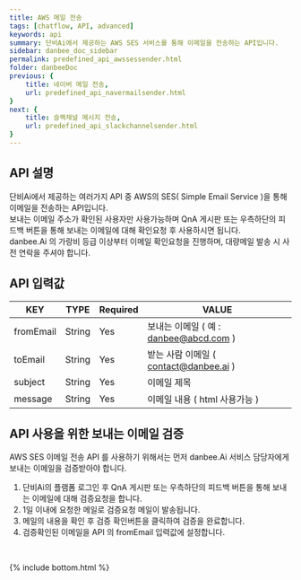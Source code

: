 ```yaml
---
title: AWS 메일 전송
tags: [chatflow, API, advanced]
keywords: api
summary: 단비Ai에서 제공하는 AWS SES 서비스를 통해 이메일을 전송하는 API입니다.
sidebar: danbee_doc_sidebar
permalink: predefined_api_awssessender.html
folder: danbeeDoc
previous: {
    title: 네이버 메일 전송,
    url: predefined_api_navermailsender.html
}
next: {
    title: 슬랙채널 메시지 전송,
    url: predefined_api_slackchannelsender.html
}
---
```


## API 설명

단비Ai에서 제공하는 여러가지 API 중 AWS의 SES( Simple Email Service )을 통해 이메일을 전송하는 API입니다.  <br />
보내는 이메일 주소가 확인된 사용자만 사용가능하며 QnA 게시판 또는 우측하단의 피드백 버튼을 통해 
보내는 이메일에 대해 확인요청 후 사용하시면 됩니다. <br />
danbee.Ai 의 가랑비 등급 이상부터 이메일 확인요청을 진행하며, 대량메일 발송 시 사전 연락을 주셔야 합니다. <br />
 
## API 입력값

| KEY | TYPE | Required | VALUE |
|--------|--------|--------|--------|
| fromEmail | String | Yes | 보내는 이메일 ( 예 : danbee@abcd.com ) |
| toEmail | String | Yes | 받는 사람 이메일 ( contact@danbee.ai ) |
| subject | String | Yes | 이메일 제목 |
| message | String | Yes | 이메일 내용 ( html 사용가능 ) |

## API 사용을 위한 보내는 이메일 검증

AWS SES 이메일 전송 API 를 사용하기 위해서는 먼저 danbee.Ai 서비스 담당자에게 보내는 이메일을 검증받아야 합니다.

1. 단비Ai의 플램폼 로그인 후 QnA 게시판 또는 우측하단의 피드백 버튼을 통해 보내는 이메일에 대해 검증요청을 합니다.
2. 1일 이내에 요청한 메일로 검증요청 메일이 발송됩니다.
3. 메일의 내용을 확인 후 검증 확인버튼을 클릭하여 검증을 완료합니다.
4. 검증확인된 이메일을 API 의 fromEmail 입력값에 설정합니다.

<br />


{% include bottom.html %}
